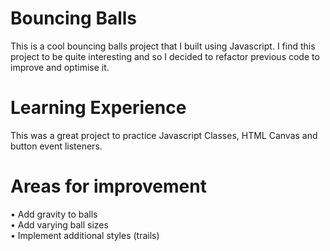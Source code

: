 # Bouncing Balls
This is a cool bouncing balls project that I built using Javascript. I find this project to be quite interesting and so I decided to refactor previous code to improve and optimise it.

# Learning Experience
This was a great project to practice Javascript Classes, HTML Canvas and button event listeners.

# Areas for improvement 
• Add gravity to balls <br>
• Add varying ball sizes <br>
• Implement additional styles (trails) <br>
